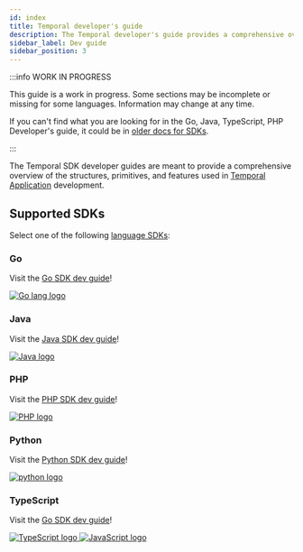 ```yaml
---
id: index
title: Temporal developer's guide
description: The Temporal developer's guide provides a comprehensive overview of the structures, primitives, and features used in Temporal Application development.
sidebar_label: Dev guide
sidebar_position: 3
---
```


:::info WORK IN PROGRESS

This guide is a work in progress.
Some sections may be incomplete or missing for some languages.
Information may change at any time.

If you can't find what you are looking for in the Go, Java, TypeScript, PHP Developer's guide, it could be in [older docs for SDKs](https://legacy-documentation-sdks.temporal.io/).

:::

The Temporal SDK developer guides are meant to provide a comprehensive overview of the structures, primitives, and features used in [Temporal Application](/temporal#temporal-application) development.

## Supported SDKs

Select one of the following [language SDKs](/temporal#temporal-sdk):

### Go

Visit the [Go SDK dev guide](/dev-guide/go)!

<div class="app-dev-landing-page-lang-logo">
<a href="/dev-guide/go">
<img src="/app-dev/go-lang.svg" alt="Go lang logo" />
</a>
</div>

### Java

Visit the [Java SDK dev guide](/dev-guide/java)!

<div class="app-dev-landing-page-lang-logo">
<a href="/dev-guide/java">
<img src="/app-dev/java.svg" alt="Java logo" />
</a>
</div>

### PHP

Visit the [PHP SDK dev guide](/dev-guide/php)!

<div class="app-dev-landing-page-lang-logo">
<a href="/dev-guide/php">
<img src="/app-dev/php.svg" alt="PHP logo" />
</a>
</div>

### Python

Visit the [Python SDK dev guide](/dev-guide/python)!

<div class="app-dev-landing-page-lang-logo">
<a href="/dev-guide/python">
<img src="/app-dev/python.svg" alt="python logo" />
</a>
</div>

### TypeScript

Visit the [Go SDK dev guide](/dev-guide/typescript)!

<div class="app-dev-landing-page-lang-logos">
<a href="/dev-guide/typescript?lang=ts">
<img src="/app-dev/typescript.svg" alt="TypeScript logo" />
</a>
<a href="/dev-guide/typescript?lang=js">
<img src="/img/javascript.svg" alt="JavaScript logo" />
</a>
</div>

